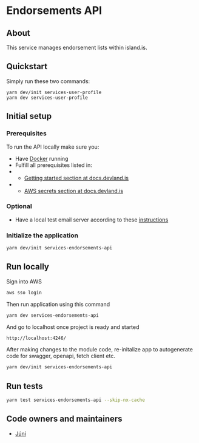# Endorsements API

## About

This service manages endorsement lists within island.is.

## Quickstart

Simply run these two commands:

```
yarn dev/init services-user-profile
yarn dev services-user-profile
```

## Initial setup

### Prerequisites

To run the API locally make sure you:

- Have [Docker](https://www.docker.com/products/docker-desktop) running
- Fulfill all prerequisites listed in:
- - [Getting started section at docs.devland.is](https://docs.devland.is/)
- - [AWS secrets section at docs.devland.is](https://docs.devland.is/repository/)

### Optional

- Have a local test email server according to these [instructions](https://docs.devland.is/libs/email-service)

### Initialize the application

```bash
yarn dev/init services-endorsements-api
```

## Run locally

Sign into AWS

```bash
aws sso login
```

Then run application using this command

```bash
yarn dev services-endorsements-api
```

And go to localhost once project is ready and started

```bash
http://localhost:4246/
```

After making changes to the module code, re-initalize app to autogenerate code for swagger, openapi, fetch client etc.

```bash
yarn dev/init services-endorsements-api
```

## Run tests

```bash
yarn test services-endorsements-api --skip-nx-cache
```

## Code owners and maintainers

- [Júní](https://github.com/orgs/island-is/teams/juni/members)
